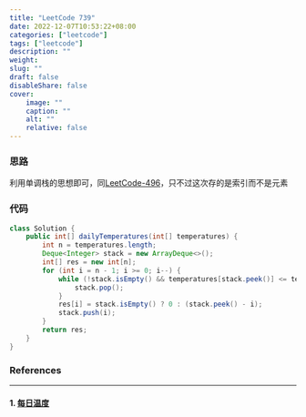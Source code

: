 ```yaml
---
title: "LeetCode 739"
date: 2022-12-07T10:53:22+08:00
categories: ["leetcode"]
tags: ["leetcode"]
description: ""
weight:
slug: ""
draft: false
disableShare: false
cover:
    image: ""
    caption: ""
    alt: ""
    relative: false
---
```


### 思路

利用单调栈的思想即可，同[LeetCode-496](https://superz1999.github.io/blog/posts/leetcode/leetcode-496/)，只不过这次存的是索引而不是元素

### 代码

```java
class Solution {
    public int[] dailyTemperatures(int[] temperatures) {
        int n = temperatures.length;
        Deque<Integer> stack = new ArrayDeque<>();
        int[] res = new int[n];
        for (int i = n - 1; i >= 0; i--) {
            while (!stack.isEmpty() && temperatures[stack.peek()] <= temperatures[i]) {
                stack.pop();
            }
            res[i] = stack.isEmpty() ? 0 : (stack.peek() - i);
            stack.push(i);
        }
        return res;
    }
}
```

### References

---

#### 1. [每日温度](https://leetcode.cn/problems/daily-temperatures/)
